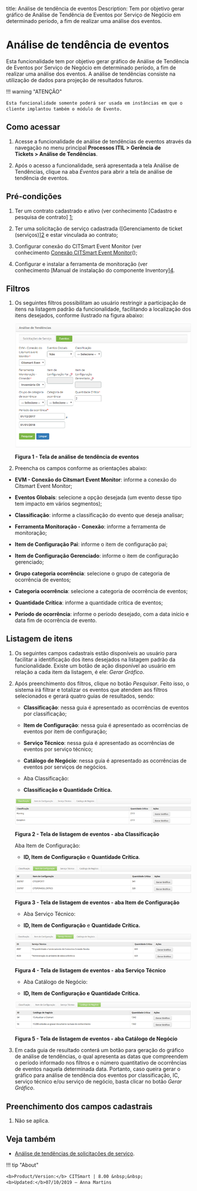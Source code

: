 title: Análise de tendência de eventos
Description: Tem por objetivo gerar gráfico de Análise de Tendência de Eventos por Serviço de Negócio em determinado período, a fim de realizar uma análise dos eventos.

# Análise de tendência de eventos

Esta funcionalidade tem por objetivo gerar gráfico de Análise de Tendência de
Eventos por Serviço de Negócio em determinado período, a fim de realizar uma
análise dos eventos. A análise de tendências consiste na utilização de dados
para projeção de resultados futuros.

!!! warning "ATENÇÃO"

    Esta funcionalidade somente poderá ser usada em instâncias em que o
    cliente implantou também o módulo de Evento.

Como acessar
------------

1.  Acesse a funcionalidade de análise de tendências de eventos através da
    navegação no menu principal **Processos ITIL > Gerência de
    Tickets > Análise de Tendências**.

2.  Após o acesso a funcionalidade, será apresentada a tela Análise de
    Tendências, clique na aba *Eventos* para abrir a tela de análise de
    tendência de eventos.

Pré-condições
-------------

1.  Ter um contrato cadastrado e ativo (ver conhecimento [Cadastro e pesquisa de
    contrato] [1]();

2.  Ter uma solicitação de serviço cadastrada ([Gerenciamento de ticket
    (serviços)][2]()
    e estar vinculada ao contrato;

3.  Configurar conexão do CITSmart Event Monitor (ver conhecimento [Conexão
    CITSmart Event
    Monitor][3]();

4.  Configurar e instalar a ferramenta de monitoração (ver conhecimento [Manual
    de instalação do componente
    Inventory][4]().

Filtros
-------

1.  Os seguintes filtros possibilitam ao usuário restringir a participação de
    itens na listagem padrão da funcionalidade, facilitando a localização dos
    itens desejados, conforme ilustrado na figura abaixo:

    ![trend 1](images/event-trends-1.png)    
    
    **Figura 1 - Tela de análise de tendência de eventos**

1.  Preencha os campos conforme as orientações abaixo:

-   **EVM - Conexão do Citsmart Event Monitor**: informe a conexão do Citsmart
    Event Monitor;

-   **Eventos Globais**: selecione a opção desejada (um evento desse tipo tem
    impacto em vários segmentos);

-   **Classificação**: informe a classificação do evento que deseja analisar;

-   **Ferramenta Monitoração - Conexão**: informe a ferramenta de monitoração;

-   **Item de Configuração Pai**: informe o item de configuração pai;

-   **Item de Configuração Gerenciado**: informe o item de configuração
    gerenciado;

-   **Grupo categoria ocorrência**: selecione o grupo de categoria de ocorrência
    de eventos;

-   **Categoria ocorrência**: selecione a categoria de ocorrência de eventos;

-   **Quantidade Crítica**: informe a quantidade crítica de eventos;

-   **Período de ocorrência**: informe o período desejado, com a data início e
    data fim de ocorrência de evento.

Listagem de itens
-----------------

1.  Os seguintes campos cadastrais estão disponíveis ao usuário para facilitar a
    identificação dos itens desejados na listagem padrão da funcionalidade.
    Existe um botão de ação disponível ao usuário em relação a cada item da
    listagem, é ele: *Gerar Gráfico*.

2.  Após preenchimento dos filtros, clique no botão *Pesquisar*. Feito isso, o
    sistema irá filtrar e totalizar os eventos que atendem aos filtros
    selecionados e gerará quatro guias de resultados, sendo:

    -   **Classificação**: nessa guia é apresentado as ocorrências de eventos por
    classificação;

    -   **Item de Configuração**: nessa guia é apresentado as ocorrências de eventos
    por item de configuração;

    -   **Serviço Técnico**: nessa guia é apresentado as ocorrências de eventos por
    serviço técnico;

    -   **Catálogo de Negócio**: nessa guia é apresentado as ocorrências de eventos
    por serviços de negócios.

    -   Aba Classificação:

    -   **Classificação e Quantidade Crítica.**


    ![trend 2](images/event-trends-2.png)

    **Figura 2 - Tela de listagem de eventos - aba Classificação**

    Aba Item de Configuração:

    -   **ID, Item de Configuração** e **Quantidade Crítica**.

    ![trend 3](images/event-trends-3.png)

    **Figura 3 - Tela de listagem de eventos - aba Item de Configuração**

    -   Aba Serviço Técnico:

    -   **ID, Item de Configuração** e **Quantidade Crítica.**

    ![trend 4](images/event-trends-4.png)

    **Figura 4 - Tela de listagem de eventos - aba Serviço Técnico**

    -   Aba Catálogo de Negócio:

    -   **ID, Item de Configuração e Quantidade Crítica.**

    ![trend 5](images/event-trends-5.png)

    **Figura 5 - Tela de listagem de eventos - aba Catálogo de Negócio**

1.  Em cada guia de resultado conterá um botão para geração do gráfico de
    análise de tendências, o qual apresenta as datas que compreendem o período
    informado nos filtros e o número quantitativo de ocorrências de eventos
    naquela determinada data. Portanto, caso queira gerar o gráfico para análise
    de tendência dos eventos por classificação, IC, serviço técnico e/ou serviço
    de negócio, basta clicar no botão *Gerar Gráfico*.

Preenchimento dos campos cadastrais
-----------------------------------

1.  Não se aplica.

Veja também
-----------

-   [Análise de tendências de solicitações de
    serviço](https://itsm.citsmartcloud.com/citsmart/pages/knowledgeBasePortal/knowledgeBasePortal.load#/knowledge/395).

[1]:
[2]:
[3]:
[4]:

!!! tip "About"

    <b>Product/Version:</b> CITSmart | 8.00 &nbsp;&nbsp;
    <b>Updated:</b>07/10/2019 – Anna Martins
